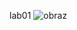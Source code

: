 lab01
![obraz](https://user-images.githubusercontent.com/56585495/114762065-9b6e0780-9d61-11eb-8c88-64ce60762b4a.png)
